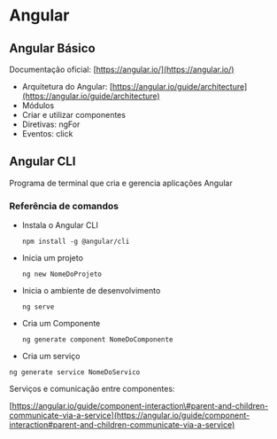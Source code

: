 # Angular

## Angular Básico

Documentação oficial: [https://angular.io/](https://angular.io/)

* Arquitetura do Angular: [https://angular.io/guide/architecture](https://angular.io/guide/architecture)
* Módulos
* Criar e utilizar componentes
* Diretivas: ngFor
* Eventos: click

## Angular CLI

Programa de terminal que cria e gerencia aplicações Angular

### Referência de comandos

* Instala o Angular CLI

  `npm install -g @angular/cli`

* Inicia um projeto

  `ng new NomeDoProjeto`

* Inicia o ambiente de desenvolvimento

  `ng serve`

* Cria um Componente

  `ng generate component NomeDoComponente`

* Cria um serviço

`ng generate service NomeDoServico`



Serviços e comunicação entre componentes:

 [https://angular.io/guide/component-interaction\#parent-and-children-communicate-via-a-service](https://angular.io/guide/component-interaction#parent-and-children-communicate-via-a-service)



